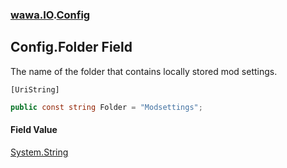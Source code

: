 ### [wawa.IO](wawa.IO.md 'wawa.IO').[Config](Config.md 'wawa.IO.Config')

## Config.Folder Field

The name of the folder that contains locally stored mod settings.<p/>`[UriString]`

```csharp
public const string Folder = "Modsettings";
```

#### Field Value
[System.String](https://docs.microsoft.com/en-us/dotnet/api/System.String 'System.String')